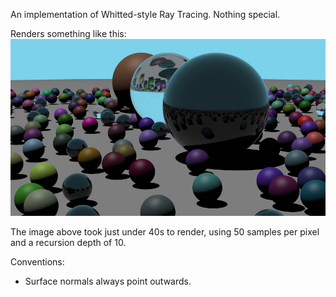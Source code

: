 An implementation of Whitted-style Ray Tracing. Nothing special.

Renders something like this:
![Balls](/images/Balls.jpeg?raw=true "Optional Title")

The image above took just under 40s to render, using 50 samples per pixel and a recursion depth of 10.

Conventions:
- Surface normals always point outwards.
